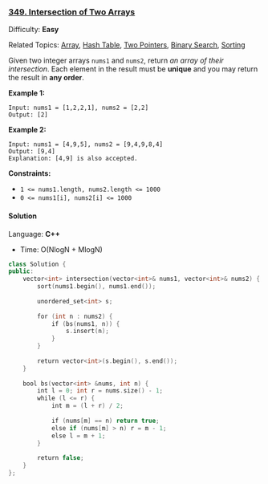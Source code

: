 ### [349\. Intersection of Two Arrays](https://leetcode.com/problems/intersection-of-two-arrays/)

Difficulty: **Easy**

Related Topics: [Array](https://leetcode.com/tag/array/), [Hash Table](https://leetcode.com/tag/hash-table/), [Two Pointers](https://leetcode.com/tag/two-pointers/), [Binary Search](https://leetcode.com/tag/binary-search/), [Sorting](https://leetcode.com/tag/sorting/)


Given two integer arrays `nums1` and `nums2`, return _an array of their intersection_. Each element in the result must be **unique** and you may return the result in **any order**.

**Example 1:**

```
Input: nums1 = [1,2,2,1], nums2 = [2,2]
Output: [2]
```

**Example 2:**

```
Input: nums1 = [4,9,5], nums2 = [9,4,9,8,4]
Output: [9,4]
Explanation: [4,9] is also accepted.
```

**Constraints:**

*   `1 <= nums1.length, nums2.length <= 1000`
*   `0 <= nums1[i], nums2[i] <= 1000`


#### Solution

Language: **C++**

* Time: O(NlogN + MlogN)

```c++
class Solution {
public:
    vector<int> intersection(vector<int>& nums1, vector<int>& nums2) {
        sort(nums1.begin(), nums1.end());
        
        unordered_set<int> s;
        
        for (int n : nums2) {
            if (bs(nums1, n)) {
                s.insert(n);
            }
        }
        
        return vector<int>(s.begin(), s.end());
    }
    
    bool bs(vector<int> &nums, int n) {
        int l = 0; int r = nums.size() - 1;
        while (l <= r) {
            int m = (l + r) / 2;            
            
            if (nums[m] == n) return true;
            else if (nums[m] > n) r = m - 1;
            else l = m + 1;
        }
        
        return false;
    }
};
```
